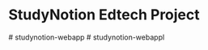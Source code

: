 # StudyNotion Edtech Project
#   s t u d y n o t i o n - w e b a p p  
 #   s t u d y n o t i o n - w e b a p p l  
 